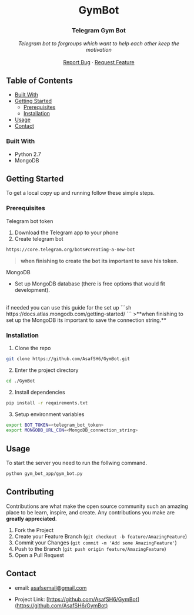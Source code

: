 
<!--
*** Thanks for checking out this README Template. If you have a suggestion that would
*** make this better, please fork the repo and create a pull request or simply open
*** an issue with the tag "enhancement".
*** Thanks again! Now go create something AMAZING! :D
***
***
***
*** To avoid retyping too much info. Do a search and replace for the following:
*** AsafSH6, GymBot, twitter_handle, email
-->





<!-- PROJECT SHIELDS -->
<!--
*** I'm using markdown "reference style" links for readability.
*** Reference links are enclosed in brackets [ ] instead of parentheses ( ).
*** See the bottom of this document for the declaration of the reference variables
*** for contributors-url, forks-url, etc. This is an optional, concise syntax you may use.
*** https://www.markdownguide.org/basic-syntax/#reference-style-links
-->

<!-- PROJECT LOGO -->
<h1 align="center">GymBot</h>
<br />
<p align="center">
  <h3 align="center">Telegram Gym Bot</h3>

  <p align="center">
    <i>Telegram bot to forgroups which want to help each other keep the motivation</i>
    <br />
    <br />
    <a href="https://github.com/AsafSH6/GymBot/issues">Report Bug</a>
    ·
    <a href="https://github.com/AsafSH6/GymBot/issues">Request Feature</a>
  </p>
</p>



<!-- TABLE OF CONTENTS -->
## Table of Contents

* [Built With](#built-with)
* [Getting Started](#getting-started)
  * [Prerequisites](#prerequisites)
  * [Installation](#installation)
* [Usage](#usage)
* [Contact](#contact)





### Built With

* []()Python 2.7
* []()MongoDB


<!-- GETTING STARTED -->
## Getting Started

To get a local copy up and running follow these simple steps.

### Prerequisites

Telegram bot token
</br>

1.  Download the Telegram app to your phone
2.  Create telegram bot
```sh
https://core.telegram.org/bots#creating-a-new-bot
```
> **when finishing to create the bot its important to save his token.** 

MongoDB
<br />
* Set up MongoDB database (there is free options that would fit development).
<br />
if needed you can use this guide for the set up
```sh
https://docs.atlas.mongodb.com/getting-started/
```
>**when finishing to set up the MongoDB its important to save the connection string.**

### Installation

1. Clone the repo
```sh
git clone https://github.com/AsafSH6/GymBot.git
```
2. Enter the project directory
```sh
cd ./GymBot
``` 
2. Install dependencies
```sh
pip install -r requirements.txt
```
3. Setup environment variables
```sh
export BOT_TOKEN=<telegram_bot_token>
export MONGODB_URL_CON=<MongoDB_connection_string>
``` 



<!-- USAGE EXAMPLES -->
## Usage

To start the server you need to run the follwing command.
```sh
python gym_bot_app/gym_bot.py
```


## Contributing

Contributions are what make the open source community such an amazing place to be learn, inspire, and create. Any contributions you make are **greatly appreciated**.

1. Fork the Project
2. Create your Feature Branch (`git checkout -b feature/AmazingFeature`)
3. Commit your Changes (`git commit -m 'Add some AmazingFeature'`)
4. Push to the Branch (`git push origin feature/AmazingFeature`)
5. Open a Pull Request




<!-- CONTACT -->
## Contact

- email: asafsemail@gmail.com

- Project Link: [https://github.com/AsafSH6/GymBot](https://github.com/AsafSH6/GymBot)

